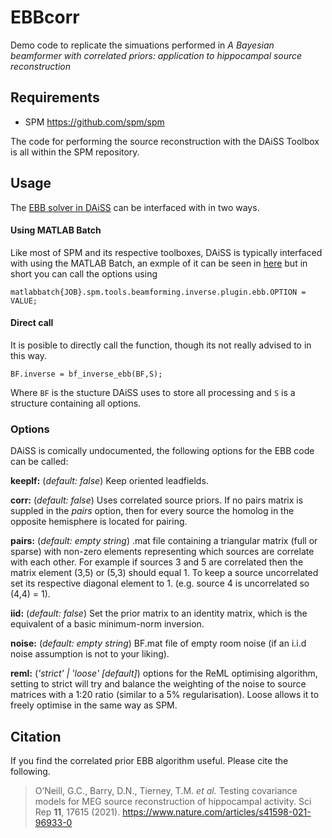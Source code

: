 # EBBcorr
 Demo code to replicate the simuations performed in *A Bayesian beamformer with correlated priors: application to hippocampal source reconstruction* 

## Requirements 
- SPM https://github.com/spm/spm

The code for performing the source reconstruction with the DAiSS Toolbox is all within the SPM repository.

## Usage
The [EBB solver in DAiSS](https://github.com/spm/spm/blob/main/toolbox/DAiSS/bf_inverse_ebb.m) can be interfaced with in two ways.
#### Using MATLAB Batch
Like most of SPM and its respective toolboxes, DAiSS is typically interfaced with using the MATLAB Batch, an exmple of it can be seen in [here](https://github.com/georgeoneill/EBBcorr/blob/master/run_sims_and_inversions.m#L129) but in short you can call the options using 
```
matlabbatch{JOB}.spm.tools.beamforming.inverse.plugin.ebb.OPTION = VALUE;
```
#### Direct call
It is posible to directly call the function, though its not really advised to in this way. 
```
BF.inverse = bf_inverse_ebb(BF,S);
```
Where `BF` is the stucture DAiSS uses to store all processing and `S` is a structure containing all options.
### Options
DAiSS is comically undocumented, the following options for the EBB code can be called:

**keeplf:** (*default: false*) Keep oriented leadfields.

**corr:** (*default: false*) Uses correlated source priors. If no pairs matrix is suppled in the *pairs* option, then for every source the homolog in the opposite hemisphere is located for pairing.

**pairs:** (*default: empty string*) .mat file containing a triangular matrix (full or sparse) with non-zero elements representing which sources are correlate with each other. For example if sources 3 and 5 are correlated then the matrix element (3,5) or (5,3) should equal 1. To keep a source uncorrelated set its respective diagonal element to 1. (e.g. source 4 is uncorrelated so (4,4) = 1).

**iid:** (*default: false*) Set the prior matrix to an identity matrix, which is the equivalent of a basic minimum-norm inversion.

**noise:** (*default: empty string*) BF.mat file of empty room noise (if an i.i.d noise assumption is not to your liking).

**reml:** (*'strict' | 'loose' [default]*) options for the ReML optimising algorithm, setting to strict will try and balance the weighting of the noise to source matrices with a 1:20 ratio (similar to a 5% regularisation). Loose allows it to freely optimise in the same way as SPM.

## Citation
If you find the correlated prior EBB algorithm useful. Please cite the following.
> O’Neill, G.C., Barry, D.N., Tierney, T.M. _et al._ Testing covariance models for MEG source reconstruction of hippocampal activity. Sci Rep **11**, 17615 (2021). https://www.nature.com/articles/s41598-021-96933-0
